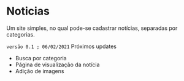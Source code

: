 # Noticias
Um site simples, no qual pode-se cadastrar notícias, separadas por categorias. 

`versão 0.1 ; 06/02/2021`
Próximos updates 
- Busca por categoria 
- Página de visualização da notícia
- Adição de imagens
